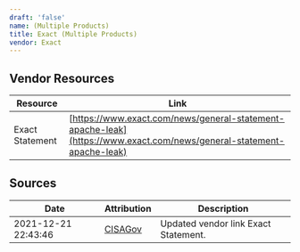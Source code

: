 ```yaml
---
draft: 'false'
name: (Multiple Products)
title: Exact (Multiple Products)
vendor: Exact
---
```


## Vendor Resources
| Resource | Link |
| --- | --- |
| Exact Statement | [https://www.exact.com/news/general-statement-apache-leak](https://www.exact.com/news/general-statement-apache-leak) |



## Sources
| Date | Attribution | Description |
| --- | --- | --- |
| 2021-12-21 22:43:46 | [CISAGov](https://raw.githubusercontent.com/cisagov/log4j-affected-db/develop/README.md) | Updated vendor link Exact Statement.  |
